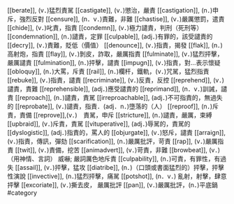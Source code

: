 [[berate]], (v．)猛烈責駡 
[[castigate]], (v．)懲治，嚴責 
[[castigation]], (n．)申斥，強烈反對 
[[censure]], (n．v．)責難，非難 
[[chastise]], (v．)嚴厲懲罰，遣責 
[[chide]], (v．)叱責，指責 
[[condemn]], (v．)極力譴責，判刑（死刑等） 
[[condemnation]], (n．)譴責，定罪 
[[culpable]], (adj．)有罪的，該受譴責的 
[[decry]], (v．)責難，貶低（價值） 
[[denounce]], (v．)指責，揭發 
[[flak]], (n．)高射炮，指責 
[[flay]], (v．)剝皮，詐取，嚴厲指責 
[[fulminate]], (v．)猛烈抨擊，嚴厲譴責 
[[fulmination]], (n．)抨擊，譴責 
[[impugn]], (v．)指責，對…表示懷疑 
[[obloquy]], (n．)大罵，斥責 
[[rail]], (n．)欄杆，鐵軌，(v．)咒駡，猛烈指責 
[[rebuke]], (v．)指責，譴責 
[[recriminate]], (v．)反責，反控 
[[reprehend]], (v．)譴責，責難 
[[reprehensible]], (adj．)應受譴責的 
[[reprimand]], (n．v．)訓誡，譴責 
[[reproach]], (n．)譴責，責駡 
[[irreproachable]], (adj．)不可指責的，無過失的 
[[reprobate]], (v．)譴責，指責．(adj．n．)墮落的（人） 
[[reproof]], (n．)斥責，責備 
[[reprove]],(v．)　責駡，申斥 
[[stricture]], (n．)譴責，嚴厲，束縛 
[[upbraid]], (v．)斥責，責駡 
[[vituperative]], (adj．)辱駡的，責駡的 
[[dyslogistic]], (adj．)指責的，罵人的 
[[objurgate]], (v．)怒斥，譴責 
[[arraign]], (v．)指責，傳訊，彈劾 
[[scarification]], (n．)嚴厲批評，苛責 
[[rap]], (v．)嚴厲指責 
[[twit]], (v．)責備，挖苦 
[[animadvert]], (v．)苛責，非難 
[[browbeat]], (v．)（用神情、言詞） 威嚇; 嚴詞厲色地斥責 
[[culpability]], (n．)可責，有罪性，有過失 
[[assail]], (v．)抨擊，猛攻 
[[diatribe]], (n．)（口頭或書面猛烈的）抨擊，抨擊性演說 
[[invective]], (n．)猛烈抨擊，痛駡 
[[potshot]], (n．v．) 亂射，射擊，肆意抨擊 
[[excoriate]], (v．)撕去皮， 嚴厲批評 
[[pan]], (v．)嚴厲批評，(n．)平底鍋 
#category
